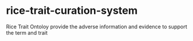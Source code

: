 # rice-trait-curation-system
Rice Trait Ontoloy provide the adverse information and evidence to support the term and trait
